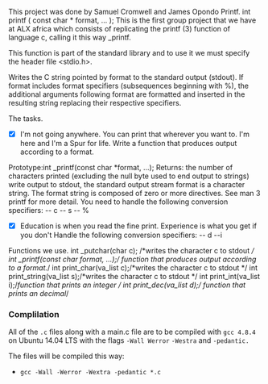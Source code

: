 This project was done by Samuel Cromwell and James Opondo
Printf.
int printf ( const char * format, ... );
This is the first group project that we have at ALX africa which consists of replicating the printf (3) function of language c, calling it this way _printf.

This function is part of the standard library and to use it we must specify the header file <stdio.h>.

Writes the C string pointed by format to the standard output (stdout). If format includes format specifiers (subsequences beginning with %), the additional arguments following format are formatted and inserted in the resulting string replacing their respective specifiers.

The tasks.
-[x] I'm not going anywhere. You can print that wherever you want to. I'm here and I'm a Spur for life. Write a function that produces output according to a format.

Prototype:int _printf(const char *format, ...);
Returns: the number of characters printed (excluding the null byte used to end output to strings)
write output to stdout, the standard output stream
format is a character string. The format string is composed of zero or more directives. See man 3 printf for more detail. You need to handle the following conversion specifiers: -- c -- s -- %
-[x] Education is when you read the fine print. Experience is what you get if you don't Handle the following conversion specifiers: -- d --i

Functions we use.
int _putchar(char c); /*writes the character c to stdout */
int _printf(const char *format, ...);/* function that produces output according to a format.*/
int print_char(va_list c);/*writes the character c to stdout */
int print_string(va_list s);/*writes the character c to stdout */
int print_int(va_list i);/*function that prints an integer */
int print_dec(va_list d);/* function that prints an decimal*/

### Complilation
All of the ``.c`` files along with a main.c file are to be compiled with ``gcc 4.8.4`` on Ubuntu 14.04 LTS with the flags ``-Wall Werror`` ``-Westra`` and ``-pedantic.``

The files will be compiled this way:
- ``gcc -Wall -Werror -Wextra -pedantic *.c``

